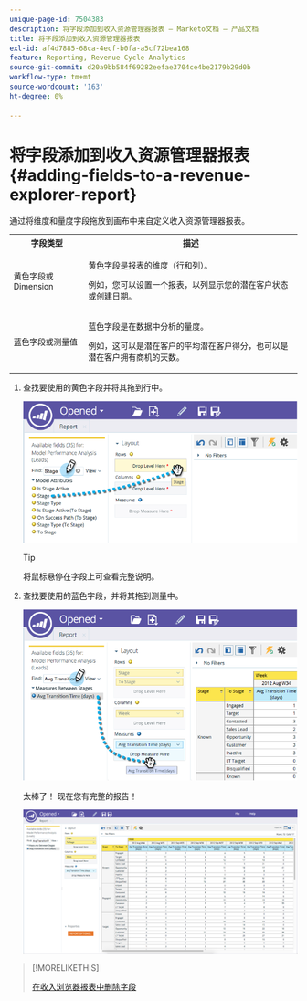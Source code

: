 ```yaml
---
unique-page-id: 7504383
description: 将字段添加到收入资源管理器报表 — Marketo文档 — 产品文档
title: 将字段添加到收入资源管理器报表
exl-id: af4d7885-68ca-4ecf-b0fa-a5cf72bea168
feature: Reporting, Revenue Cycle Analytics
source-git-commit: d20a9bb584f69282eefae3704ce4be2179b29d0b
workflow-type: tm+mt
source-wordcount: '163'
ht-degree: 0%

---
```


# 将字段添加到收入资源管理器报表 {#adding-fields-to-a-revenue-explorer-report}

通过将维度和量度字段拖放到画布中来自定义收入资源管理器报表。

<table> 
 <tbody> 
  <tr> 
   <th>字段类型</th> 
   <th>描述</th> 
  </tr> 
  <tr> 
   <td>黄色字段或Dimension</td> 
   <td><p>黄色字段是报表的维度（行和列）。</p><p>例如，您可以设置一个报表，以列显示您的潜在客户状态或创建日期。</p></td> 
  </tr> 
  <tr> 
   <td>蓝色字段或测量值</td> 
   <td><p>蓝色字段是在数据中分析的量度。</p><p>例如，这可以是潜在客户的平均潜在客户得分，也可以是潜在客户拥有商机的天数。</p></td> 
  </tr> 
 </tbody> 
</table>

1. 查找要使用的黄色字段并将其拖到行中。

   ![](assets/image2015-3-24-15-3a22-3a34.png)

   >[!TIP]
   >
   >将鼠标悬停在字段上可查看完整说明。

1. 查找要使用的蓝色字段，并将其拖到测量中。

   ![](assets/image2015-3-24-15-3a53-3a5.png)

   太棒了！ 现在您有完整的报告！

   ![](assets/image2015-3-24-15-3a55-3a7.png)

>[!MORELIKETHIS]
>
>[在收入浏览器报表中删除字段](/help/marketo/product-docs/reporting/revenue-cycle-analytics/revenue-explorer/deleting-a-field-in-a-revenue-explorer-report.md)
